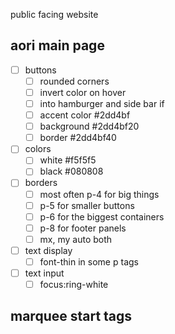 
public facing website

## aori main page
- [ ] buttons
  - [ ] rounded corners
  - [ ] invert color on hover
  - [ ] into hamburger and side bar if
  - [ ] accent color #2dd4bf
  - [ ] background  #2dd4bf20
  - [ ] border #2dd4bf40

- [ ] colors
  - [ ] white #f5f5f5
  - [ ] black #080808

- [ ] borders
  - [ ] most often p-4 for big things
  - [ ] p-5 for smaller buttons
  - [ ] p-6 for the biggest containers
  - [ ] p-8 for footer panels
  - [ ] mx, my auto both

- [ ] text display
  - [ ] font-thin in some p tags

- [ ] text input
  - [ ] focus:ring-white

## marquee start tags
<div class="marquee-container flex items-center" style="--pause-on-hover: running; --pause-on-click: running; --width: 100%; --transform: none;"><div class="marquee" style="--play: running; --direction: normal; --duration: 6.398928833007813s; --delay: 0s; --iteration-count: infinite; --min-width: 100%;"><div class="initial-child-container"><div class="child" style="--transform: none;"><svg class="h-[55px] lg:h-[90px] my-auto mt-2 text-white group-hover/button:text-black" viewBox="0 0 1808 111" fill="none" xmlns="http://www.w3.org/2000/svg">
